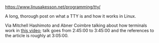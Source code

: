 https://www.linusakesson.net/programming/tty/

A long, thorough post on what a TTY is and how it works in Linux. 

Via Mitchell Hashimoto and Abner Coimbre talking about how terminals work in [this video](https://www.twitch.tv/videos/1888988780); talk goes from 2:45:00 to 3:45:00 and the references to the article is roughly at 3:05:00.